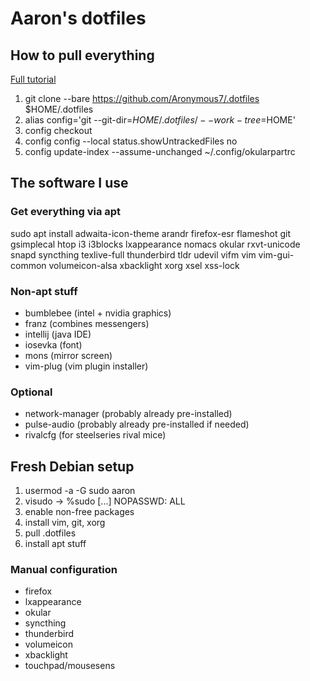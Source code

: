 # Aaron's dotfiles
## How to pull everything

[Full tutorial](https://www.atlassian.com/git/tutorials/dotfiles)

1. git clone --bare https://github.com/Aronymous7/.dotfiles $HOME/.dotfiles
2. alias config='git --git-dir=$HOME/.dotfiles/ --work-tree=$HOME'
3. config checkout
4. config config --local status.showUntrackedFiles no
5. config update-index --assume-unchanged ~/.config/okularpartrc

## The software I use
### Get everything via apt

sudo apt install adwaita-icon-theme arandr firefox-esr flameshot git gsimplecal htop i3 i3blocks lxappearance nomacs okular rxvt-unicode snapd syncthing texlive-full thunderbird tldr udevil vifm vim vim-gui-common volumeicon-alsa xbacklight xorg xsel xss-lock

### Non-apt stuff

- bumblebee (intel + nvidia graphics)
- franz (combines messengers)
- intellij (java IDE)
- iosevka (font)
- mons (mirror screen)
- vim-plug (vim plugin installer)

### Optional

- network-manager (probably already pre-installed)
- pulse-audio (probably already pre-installed if needed)
- rivalcfg (for steelseries rival mice)

## Fresh Debian setup

1. usermod -a -G sudo aaron
2. visudo -> %sudo [...] NOPASSWD: ALL
3. enable non-free packages
4. install vim, git, xorg
5. pull .dotfiles
6. install apt stuff

### Manual configuration

- firefox
- lxappearance
- okular
- syncthing
- thunderbird
- volumeicon
- xbacklight
- touchpad/mousesens
